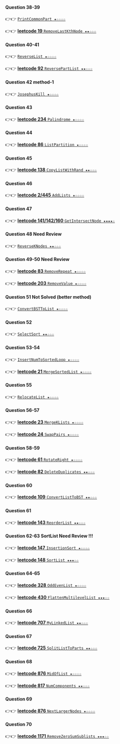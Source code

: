 #### Question 38-39
👉👉  [`PrintCommonPart ★☆☆☆☆`](https://github.com/jevishoo/algorithm_learning/blob/master/code/LinkedList/PrintCommonPart.java)

👉👉  [**leetcode 19** `RemoveLastKthNode ★★☆☆☆`](https://github.com/jevishoo/algorithm_learning/blob/master/code/LinkedList/RemoveLastKthNode.java)
#### Question 40-41
👉👉  [`ReverseList ★☆☆☆☆`](https://github.com/jevishoo/algorithm_learning/blob/master/code/LinkedList/ReverseList.java)

👉👉  [**leetcode 92** `ReversePartList ★★☆☆☆`](https://github.com/jevishoo/algorithm_learning/blob/master/code/LinkedList/ReversePartList.java)
#### Question 42 method-1
👉👉  [`JosephusKill ★☆☆☆☆`](https://github.com/jevishoo/algorithm_learning/blob/master/code/LinkedList/JosephusKill.java)
#### Question 43
👉👉  [**leetcode 234** `Palindrome ★☆☆☆☆`](https://github.com/jevishoo/algorithm_learning/blob/master/code/LinkedList/Palindrome.java)
#### Question 44
👉👉  [**leetcode 86** `ListPartition ★☆☆☆☆`](https://github.com/jevishoo/algorithm_learning/blob/master/code/LinkedList/ListPartition.java)
#### Question 45
👉👉  [**leetcode 138** `CopyListWithRand ★★☆☆☆`](https://github.com/jevishoo/algorithm_learning/blob/master/code/LinkedList/CopyListWithRand.java)
#### Question 46
👉👉  [**leetcode 2/445** `AddLists ★☆☆☆☆`](https://github.com/jevishoo/algorithm_learning/blob/master/code/LinkedList/AddLists.java)
#### Question 47
👉👉  [**leetcode 141/142/160** `GetIntersectNode ★★★★☆`](https://github.com/jevishoo/algorithm_learning/blob/master/code/LinkedList/GetIntersectNode.java)
#### Question 48  Need Review
👉👉  [`ReverseKNodes ★★☆☆☆`](https://github.com/jevishoo/algorithm_learning/blob/master/code/LinkedList/ReverseKNodes.java)
#### Question 49-50  Need Review
👉👉  [**leetcode 83** `RemoveRepeat ★☆☆☆☆`](https://github.com/jevishoo/algorithm_learning/blob/master/code/LinkedList/RemoveRepeat.java)

👉👉  [**leetcode 203** `RemoveValue ★☆☆☆☆`](https://github.com/jevishoo/algorithm_learning/blob/master/code/LinkedList/RemoveValue.java)
#### Question 51  Not Solved (better method)
👉👉  [`ConvertBSTToList ★☆☆☆☆`](https://github.com/jevishoo/algorithm_learning/blob/master/code/LinkedList/ConvertBSTToList.java)
#### Question 52
👉👉  [`SelectSort ★★☆☆☆`](https://github.com/jevishoo/algorithm_learning/blob/master/code/LinkedList/SelectSort.java)
#### Question 53-54
👉👉  [`InsertNumToSortedLoop ★☆☆☆☆`](https://github.com/jevishoo/algorithm_learning/blob/master/code/LinkedList/InsertNumToSortedLoop.java)

👉👉  [**leetcode 21** `MergeSortedList ★☆☆☆☆`](https://github.com/jevishoo/algorithm_learning/blob/master/code/LinkedList/MergeSortedList.java)
#### Question 55
👉👉  [`RelocateList ★☆☆☆☆`](https://github.com/jevishoo/algorithm_learning/blob/master/code/LinkedList/RelocateList.java)
#### Question 56-57
👉👉  [**leetcode 23** `MergeKLists ★☆☆☆☆`](https://github.com/jevishoo/algorithm_learning/blob/master/code/LinkedList/MergeKLists.java)

👉👉  [**leetcode 24** `SwapPairs ★☆☆☆☆`](https://github.com/jevishoo/algorithm_learning/blob/master/code/LinkedList/SwapPairs.java)
#### Question 58-59
👉👉  [**leetcode 61** `RotateRight ★☆☆☆☆`](https://github.com/jevishoo/algorithm_learning/blob/master/code/LinkedList/RotateRight.java)

👉👉  [**leetcode 82** `DeleteDuplicates ★★☆☆☆`](https://github.com/jevishoo/algorithm_learning/blob/master/code/LinkedList/DeleteDuplicates.java)
#### Question 60
👉👉  [**leetcode 109** `ConvertListToBST ★★☆☆☆`](https://github.com/jevishoo/algorithm_learning/blob/master/code/LinkedList/ConvertListToBST.java)
#### Question 61
👉👉  [**leetcode 143** `ReorderList ★★☆☆☆`](https://github.com/jevishoo/algorithm_learning/blob/master/code/LinkedList/ReorderList.java)
#### Question 62-63 SortList Need Review !!!
👉👉  [**leetcode 147** `InsertionSort ★☆☆☆☆`](https://github.com/jevishoo/algorithm_learning/blob/master/code/LinkedList/InsertionSort.java)

👉👉  [**leetcode 148** `SortList ★★★☆☆`](https://github.com/jevishoo/algorithm_learning/blob/master/code/LinkedList/SortList.java)
#### Question 64-65
👉👉  [**leetcode 328** `OddEvenList ★☆☆☆☆`](https://github.com/jevishoo/algorithm_learning/blob/master/code/LinkedList/OddEvenList.java)

👉👉  [**leetcode 430** `FlattenMultilevelList ★★★☆☆`](https://github.com/jevishoo/algorithm_learning/blob/master/code/LinkedList/FlattenMultilevelList.java)
#### Question 66
👉👉  [**leetcode 707** `MyLinkedList ★★☆☆☆`](https://github.com/jevishoo/algorithm_learning/blob/master/code/LinkedList/MyLinkedList.java)
#### Question 67
👉👉  [**leetcode 725** `SplitListToParts ★★☆☆☆`](https://github.com/jevishoo/algorithm_learning/blob/master/code/LinkedList/SplitListToParts.java)
#### Question 68
👉👉  [**leetcode 876** `MidOfList ★☆☆☆☆`](https://github.com/jevishoo/algorithm_learning/blob/master/code/LinkedList/MidOfList.java)

👉👉  [**leetcode 817** `NumComponents ★★☆☆☆`](https://github.com/jevishoo/algorithm_learning/blob/master/code/LinkedList/NumComponents.java)
#### Question 69
👉👉  [**leetcode 876** `NextLargerNodes ★☆☆☆☆`](https://github.com/jevishoo/algorithm_learning/blob/master/code/LinkedList/NextLargerNodes.java)
#### Question 70
👉👉  [**leetcode 1171** `RemoveZeroSumSublists ★★★☆☆`](https://github.com/jevishoo/algorithm_learning/blob/master/code/LinkedList/RemoveZeroSumSublists.java)
